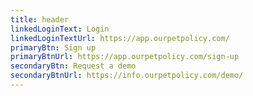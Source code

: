 ```yaml
---
title: header
linkedLoginText: Login
linkedLoginTextUrl: https://app.ourpetpolicy.com/
primaryBtn: Sign up
primaryBtnUrl: https://app.ourpetpolicy.com/sign-up
secondaryBtn: Request a demo
secondaryBtnUrl: https://info.ourpetpolicy.com/demo/
---
```

